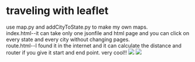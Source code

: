 # traveling with leaflet

use map.py and addCityToState.py to make my own maps.<br>
index.html--it can take only one jsonfile and html page and you can click on every state and every city without changing pages.<br>
route.html--I found it in the internet and it can calculate the distance and router if you give it start and end point. very cool!!
<img src='https://drive.google.com/uc?export=view&id=12r72CndXKVdT--64MpTKoZJ6zrf5hIE-'>
<img src='https://drive.google.com/uc?export=view&id=1qEsNn-DgLyhqkRT7qZzf2ZI5RU8QsEqW'>
